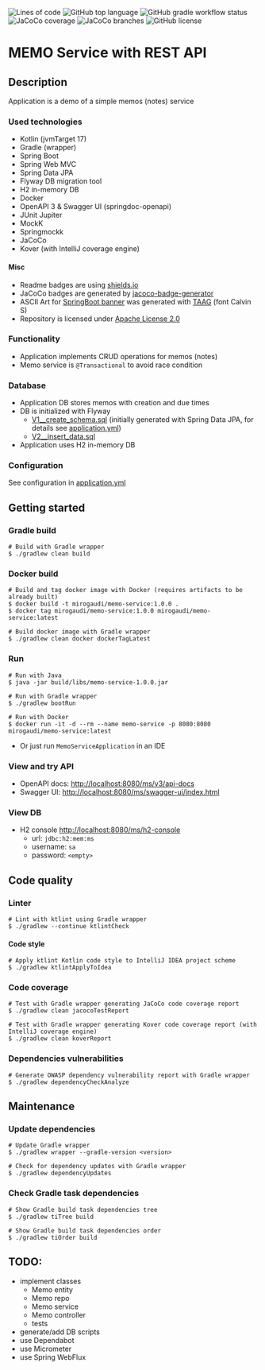 ![Lines of code](https://img.shields.io/tokei/lines/github/mirogaudi/memo-service)
![GitHub top language](https://img.shields.io/github/languages/top/mirogaudi/memo-service)
![GitHub gradle workflow status](https://img.shields.io/github/workflow/status/mirogaudi/memo-service/Java_CI_with_Gradle)
![JaCoCo coverage](https://img.shields.io/endpoint?url=https://raw.githubusercontent.com/mirogaudi/memo-service/main/.github/badges/jacoco.json)
![JaCoCo branches](https://img.shields.io/endpoint?url=https://raw.githubusercontent.com/mirogaudi/memo-service/main/.github/badges/branches.json)
![GitHub license](https://img.shields.io/github/license/mirogaudi/memo-service)

# MEMO Service with REST API

## Description

Application is a demo of a simple memos (notes) service

### Used technologies

- Kotlin (jvmTarget 17)
- Gradle (wrapper)
- Spring Boot
- Spring Web MVC
- Spring Data JPA
- Flyway DB migration tool
- H2 in-memory DB
- Docker
- OpenAPI 3 & Swagger UI (springdoc-openapi)
- JUnit Jupiter
- MockK
- Springmockk
- JaCoCo
- Kover (with IntelliJ coverage engine)

#### Misc

- Readme badges are using [shields.io](https://github.com/badges/shields)
- JaCoCo badges are generated by [jacoco-badge-generator](https://github.com/cicirello/jacoco-badge-generator)
- ASCII Art for [SpringBoot banner](src/main/resources/banner.txt) was generated
  with [TAAG](http://patorjk.com/software/taag/) (font Calvin S)
- Repository is licensed under [Apache License 2.0](https://www.apache.org/licenses/LICENSE-2.0.html)

### Functionality

- Application implements CRUD operations for memos (notes)
- Memo service is `@Transactional` to avoid race condition

### Database

- Application DB stores memos with creation and due times
- DB is initialized with Flyway
    - [V1__create_schema.sql](src/main/resources/db/migration/V1__create_schema.sql) (initially generated with Spring
      Data JPA, for details see [application.yml](src/main/resources/application.yml))
    - [V2__insert_data.sql](src/main/resources/db/migration/V2__insert_data.sql)
- Application uses H2 in-memory DB

### Configuration

See configuration in [application.yml](src/main/resources/application.yml)

## Getting started

### Gradle build

```shell
# Build with Gradle wrapper
$ ./gradlew clean build
``` 

### Docker build

```shell
# Build and tag docker image with Docker (requires artifacts to be already built)
$ docker build -t mirogaudi/memo-service:1.0.0 .
$ docker tag mirogaudi/memo-service:1.0.0 mirogaudi/memo-service:latest

# Build docker image with Gradle wrapper
$ ./gradlew clean docker dockerTagLatest
```

### Run

```shell
# Run with Java
$ java -jar build/libs/memo-service-1.0.0.jar

# Run with Gradle wrapper
$ ./gradlew bootRun
  
# Run with Docker
$ docker run -it -d --rm --name memo-service -p 8080:8080 mirogaudi/memo-service:latest
```

- Or just run `MemoServiceApplication` in an IDE

### View and try API

- OpenAPI docs: [http://localhost:8080/ms/v3/api-docs](http://localhost:8080/ms/v3/api-docs)
- Swagger UI: [http://localhost:8080/ms/swagger-ui/index.html](http://localhost:8080/ms/swagger-ui/index.html)

### View DB

- H2 console [http://localhost:8080/ms/h2-console](http://localhost:8080/ms/h2-console)
    - url: `jdbc:h2:mem:ms`
    - username: `sa`
    - password: `<empty>`

## Code quality

### Linter

```shell
# Lint with ktlint using Gradle wrapper
$ ./gradlew --continue ktlintCheck
```

#### Code style

```shell
# Apply ktlint Kotlin code style to IntelliJ IDEA project scheme 
$ ./gradlew ktlintApplyToIdea
```

### Code coverage

```shell
# Test with Gradle wrapper generating JaCoCo code coverage report 
$ ./gradlew clean jacocoTestReport

# Test with Gradle wrapper generating Kover code coverage report (with IntelliJ coverage engine)
$ ./gradlew clean koverReport

```

### Dependencies vulnerabilities

```shell
# Generate OWASP dependency vulnerability report with Gradle wrapper
$ ./gradlew dependencyCheckAnalyze
```

## Maintenance

### Update dependencies

```shell
# Update Gradle wrapper
$ ./gradlew wrapper --gradle-version <version>

# Check for dependency updates with Gradle wrapper
$ ./gradlew dependencyUpdates
```

### Check Gradle task dependencies

```shell
# Show Gradle build task dependencies tree
$ ./gradlew tiTree build

# Show Gradle build task dependencies order 
$ ./gradlew tiOrder build
```

## TODO:
- implement classes
    - Memo entity
    - Memo repo
    - Memo service
    - Memo controller
    - tests
- generate/add DB scripts
- use Dependabot 
- use Micrometer
- use Spring WebFlux
